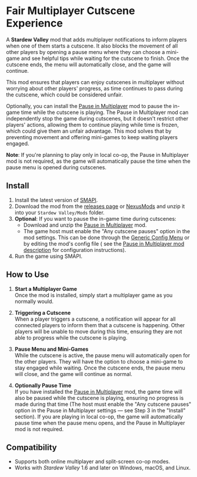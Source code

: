 # Fair Multiplayer Cutscene Experience

A **Stardew Valley** mod that adds multiplayer notifications to inform players when one of them starts a cutscene. It
also blocks the movement of all other players by opening a pause menu where they can choose a mini-game and see helpful
tips while waiting for the cutscene to finish. Once the cutscene ends, the menu will automatically close, and the game
will continue.

This mod ensures that players can enjoy cutscenes in multiplayer without worrying about other players' progress, as time
continues to pass during the cutscene, which could be considered unfair.

Optionally, you can install the [Pause in Multiplayer](https://www.nexusmods.com/stardewvalley/mods/21327) mod to pause
the in-game time while the cutscene is playing. The Pause in Multiplayer mod can independently stop the game during
cutscenes, but it doesn't restrict other players' actions, allowing them to continue playing while time is frozen, which
could give them an unfair advantage. This mod solves that by preventing movement and offering mini-games to keep waiting
players engaged.

**Note**: If you're planning to play only in local co-op, the Pause in Multiplayer mod is not required, as the game will
automatically pause the time when the pause menu is opened during cutscenes.

## Install

1. Install the latest version of [SMAPI](https://smapi.io).
2. Download the mod from the [releases page](https://github.com/HarkushaVlad/MultiplayerCutsceneNotification/releases)
   or [NexusMods](https://www.nexusmods.com/stardewvalley/mods/29913/) and unzip it into your `Stardew Valley/Mods`
   folder.
3. **Optional**: If you want to pause the in-game time during cutscenes:
   - Download and unzip the [Pause in Multiplayer](https://www.nexusmods.com/stardewvalley/mods/21327) mod.
   - The game host must enable the "Any cutscene pauses" option in the mod settings. This can be done through
     the [Generic Config Menu](https://www.nexusmods.com/stardewvalley/mods/5098) or by editing the mod's config file (
     see the [Pause in Multiplayer mod description](https://www.nexusmods.com/stardewvalley/mods/21327) for
     configuration instructions).
4. Run the game using SMAPI.

## How to Use

1. **Start a Multiplayer Game**  
   Once the mod is installed, simply start a multiplayer game as you normally would.

2. **Triggering a Cutscene**  
   When a player triggers a cutscene, a notification will appear for all connected players to inform them that a
   cutscene is happening. Other players will be unable to move during this time, ensuring they are not able to progress
   while the cutscene is playing.

3. **Pause Menu and Mini-Games**  
   While the cutscene is active, the pause menu will automatically open for the other players. They will have the option
   to choose a mini-game to stay engaged while waiting. Once the cutscene ends, the pause menu will close, and the game
   will continue as normal.

4. **Optionally Pause Time**  
   If you have installed the [Pause in Multiplayer](https://www.nexusmods.com/stardewvalley/mods/21327) mod, the game
   time will also be paused while the cutscene is playing, ensuring no progress is made during that time (The
   host must enable the "Any cutscene pauses" option in the Pause in Multiplayer settings — see Step 3 in the
   "Install" section). If you are
   playing in local co-op, the game will automatically pause time when the pause menu opens, and the Pause in
   Multiplayer mod is not required.

## Compatibility

- Supports both online multiplayer and split-screen co-op modes.
- Works with *Stardew Valley* 1.6 and later on Windows, macOS, and Linux.
